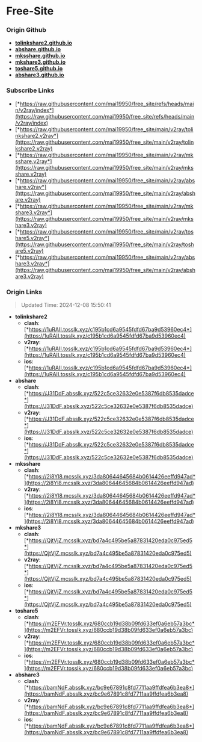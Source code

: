 # Free-Site

### Origin Github

- [**tolinkshare2.github.io**](https://github.com/tolinkshare2/tolinkshare2.github.io)
- [**abshare.github.io**](https://github.com/abshare/abshare.github.io)
- [**mksshare.github.io**](https://github.com/mksshare/mksshare.github.io)
- [**mkshare3.github.io**](https://github.com/mkshare3/mkshare3.github.io)
- [**toshare5.github.io**](https://github.com/toshare5/toshare5.github.io)
- [**abshare3.github.io**](https://github.com/abshare3/abshare3.github.io)

### Subscribe Links

- [*https://raw.githubusercontent.com/mai19950/free_site/refs/heads/main/v2ray/index*](https://raw.githubusercontent.com/mai19950/free_site/refs/heads/main/v2ray/index)
- [*https://raw.githubusercontent.com/mai19950/free_site/main/v2ray/tolinkshare2.v2ray*](https://raw.githubusercontent.com/mai19950/free_site/main/v2ray/tolinkshare2.v2ray)
- [*https://raw.githubusercontent.com/mai19950/free_site/main/v2ray/mksshare.v2ray*](https://raw.githubusercontent.com/mai19950/free_site/main/v2ray/mksshare.v2ray)
- [*https://raw.githubusercontent.com/mai19950/free_site/main/v2ray/abshare.v2ray*](https://raw.githubusercontent.com/mai19950/free_site/main/v2ray/abshare.v2ray)
- [*https://raw.githubusercontent.com/mai19950/free_site/main/v2ray/mkshare3.v2ray*](https://raw.githubusercontent.com/mai19950/free_site/main/v2ray/mkshare3.v2ray)
- [*https://raw.githubusercontent.com/mai19950/free_site/main/v2ray/toshare5.v2ray*](https://raw.githubusercontent.com/mai19950/free_site/main/v2ray/toshare5.v2ray)
- [*https://raw.githubusercontent.com/mai19950/free_site/main/v2ray/abshare3.v2ray*](https://raw.githubusercontent.com/mai19950/free_site/main/v2ray/abshare3.v2ray)

### Origin Links

> Updated Time: 2024-12-08 15:50:41

- **tolinkshare2**
  - **clash**: [*https://1uRAII.tosslk.xyz/c195b1cd6a9545fdfd67ba9d53960ec4*](https://1uRAII.tosslk.xyz/c195b1cd6a9545fdfd67ba9d53960ec4)
  - **v2ray**: [*https://1uRAII.tosslk.xyz/c195b1cd6a9545fdfd67ba9d53960ec4*](https://1uRAII.tosslk.xyz/c195b1cd6a9545fdfd67ba9d53960ec4)
  - **ios**: [*https://1uRAII.tosslk.xyz/c195b1cd6a9545fdfd67ba9d53960ec4*](https://1uRAII.tosslk.xyz/c195b1cd6a9545fdfd67ba9d53960ec4)
- **abshare**
  - **clash**: [*https://J31DdF.absslk.xyz/522c5ce32632e0e5387f6db8535dadce*](https://J31DdF.absslk.xyz/522c5ce32632e0e5387f6db8535dadce)
  - **v2ray**: [*https://J31DdF.absslk.xyz/522c5ce32632e0e5387f6db8535dadce*](https://J31DdF.absslk.xyz/522c5ce32632e0e5387f6db8535dadce)
  - **ios**: [*https://J31DdF.absslk.xyz/522c5ce32632e0e5387f6db8535dadce*](https://J31DdF.absslk.xyz/522c5ce32632e0e5387f6db8535dadce)
- **mksshare**
  - **clash**: [*https://2i8Yl8.mcsslk.xyz/3da80644645684b0614426eeffd947ad*](https://2i8Yl8.mcsslk.xyz/3da80644645684b0614426eeffd947ad)
  - **v2ray**: [*https://2i8Yl8.mcsslk.xyz/3da80644645684b0614426eeffd947ad*](https://2i8Yl8.mcsslk.xyz/3da80644645684b0614426eeffd947ad)
  - **ios**: [*https://2i8Yl8.mcsslk.xyz/3da80644645684b0614426eeffd947ad*](https://2i8Yl8.mcsslk.xyz/3da80644645684b0614426eeffd947ad)
- **mkshare3**
  - **clash**: [*https://QjtVjZ.mcsslk.xyz/bd7a4c495be5a87831420eda0c975ed5*](https://QjtVjZ.mcsslk.xyz/bd7a4c495be5a87831420eda0c975ed5)
  - **v2ray**: [*https://QjtVjZ.mcsslk.xyz/bd7a4c495be5a87831420eda0c975ed5*](https://QjtVjZ.mcsslk.xyz/bd7a4c495be5a87831420eda0c975ed5)
  - **ios**: [*https://QjtVjZ.mcsslk.xyz/bd7a4c495be5a87831420eda0c975ed5*](https://QjtVjZ.mcsslk.xyz/bd7a4c495be5a87831420eda0c975ed5)
- **toshare5**
  - **clash**: [*https://m2EFVr.tosslk.xyz/680ccb19d38b09fd633ef0a6eb57a3bc*](https://m2EFVr.tosslk.xyz/680ccb19d38b09fd633ef0a6eb57a3bc)
  - **v2ray**: [*https://m2EFVr.tosslk.xyz/680ccb19d38b09fd633ef0a6eb57a3bc*](https://m2EFVr.tosslk.xyz/680ccb19d38b09fd633ef0a6eb57a3bc)
  - **ios**: [*https://m2EFVr.tosslk.xyz/680ccb19d38b09fd633ef0a6eb57a3bc*](https://m2EFVr.tosslk.xyz/680ccb19d38b09fd633ef0a6eb57a3bc)
- **abshare3**
  - **clash**: [*https://bamNdF.absslk.xyz/bc9e67891c8fd7711aa9ffdfea6b3ea8*](https://bamNdF.absslk.xyz/bc9e67891c8fd7711aa9ffdfea6b3ea8)
  - **v2ray**: [*https://bamNdF.absslk.xyz/bc9e67891c8fd7711aa9ffdfea6b3ea8*](https://bamNdF.absslk.xyz/bc9e67891c8fd7711aa9ffdfea6b3ea8)
  - **ios**: [*https://bamNdF.absslk.xyz/bc9e67891c8fd7711aa9ffdfea6b3ea8*](https://bamNdF.absslk.xyz/bc9e67891c8fd7711aa9ffdfea6b3ea8)

